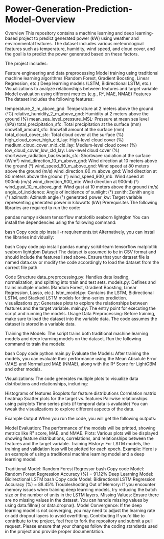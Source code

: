 # Power-Generation-Prediction-Model-Overview


Overview
This repository contains a machine learning and deep learning-based project to predict generated power (kW) using weather and environmental features. The dataset includes various meteorological features such as temperature, humidity, wind speed, and cloud cover, and the goal is to predict the power generated based on these factors.

The project includes:

Feature engineering and data preprocessing
Model training using traditional machine learning algorithms (Random Forest, Gradient Boosting, Linear Regression, etc.)
Deep learning models (LSTM, Bidirectional LSTM, etc.)
Visualizations to analyze relationships between features and target variable
Model evaluation using different metrics (e.g., R², MAE, NMAE)
Features
The dataset includes the following features:

temperature_2_m_above_gnd: Temperature at 2 meters above the ground (°C)
relative_humidity_2_m_above_gnd: Humidity at 2 meters above the ground (%)
mean_sea_level_pressure_MSL: Pressure at mean sea level (hPa)
total_precipitation_sfc: Total precipitation at the surface (mm)
snowfall_amount_sfc: Snowfall amount at the surface (mm)
total_cloud_cover_sfc: Total cloud cover at the surface (%)
high_cloud_cover_high_cld_lay: High-level cloud cover (%)
medium_cloud_cover_mid_cld_lay: Medium-level cloud cover (%)
low_cloud_cover_low_cld_lay: Low-level cloud cover (%)
shortwave_radiation_backwards_sfc: Shortwave radiation at the surface (W/m²)
wind_direction_10_m_above_gnd: Wind direction at 10 meters above the ground (°)
wind_speed_80_m_above_gnd: Wind speed at 80 meters above the ground (m/s)
wind_direction_80_m_above_gnd: Wind direction at 80 meters above the ground (°)
wind_speed_900_mb: Wind speed at 900mb (m/s)
wind_direction_900_mb: Wind direction at 900mb (°)
wind_gust_10_m_above_gnd: Wind gust at 10 meters above the ground (m/s)
angle_of_incidence: Angle of incidence of sunlight (°)
zenith: Zenith angle (°)
azimuth: Azimuth angle (°)
generated_power_kw: Target variable representing generated power in kilowatts (kW)
Prerequisites
The following libraries are required to run the code:

pandas
numpy
sklearn
tensorflow
matplotlib
seaborn
lightgbm
You can install the dependencies using the following command:

bash
Copy code
pip install -r requirements.txt
Alternatively, you can install the libraries individually:

bash
Copy code
pip install pandas numpy scikit-learn tensorflow matplotlib seaborn lightgbm
Dataset
The dataset is assumed to be in CSV format and should include the features listed above. Ensure that your dataset file is named data.csv or modify the code accordingly to load the dataset from the correct file path.

Code Structure
data_preprocessing.py: Handles data loading, normalization, and splitting into train and test sets.
models.py: Defines and trains multiple models (Random Forest, Gradient Boosting, Linear Regression, Lasso, etc.).
lstm_model.py: Contains the LSTM, Bidirectional LSTM, and Stacked LSTM models for time-series prediction.
visualizations.py: Generates plots to explore the relationships between features and the target variable.
main.py: The entry point for executing the script and running the models.
Usage
Data Preprocessing: Before training, make sure to load the dataset into the variable data. The code assumes the dataset is stored in a variable data.

Training the Models: The script trains both traditional machine learning models and deep learning models on the dataset. Run the following command to train the models:

bash
Copy code
python main.py
Evaluate the Models: After training the models, you can evaluate their performance using the Mean Absolute Error (MAE) and Normalized MAE (NMAE), along with the R² Score for LightGBM and other models.

Visualizations: The code generates multiple plots to visualize data distributions and relationships, including:

Histograms of features
Boxplots for feature distributions
Correlation matrix heatmap
Scatter plots for the target vs. features
Pairwise relationships using pairplots
Time series plots (if temporal data is available)
You can tweak the visualizations to explore different aspects of the data.

Example Output
When you run the code, you will get the following outputs:

Model Evaluation: The performance of the models will be printed, showing metrics like R² score, MAE, and NMAE.
Plots: Various plots will be displayed showing feature distributions, correlations, and relationships between the features and the target variable.
Training History: For LSTM models, the training and validation loss will be plotted for each epoch.
Example:
Here is an example of using a traditional machine learning model and a deep learning model:

Traditional Model: Random Forest Regressor
bash
Copy code
Model: Random Forest
Regression Accuracy (%) = 91.12%
Deep Learning Model: Bidirectional LSTM
bash
Copy code
Model: Bidirectional LSTM
Regression Accuracy (%) = 89.45%
Troubleshooting
Out of Memory: If you encounter memory issues when training deep learning models, try reducing the batch size or the number of units in the LSTM layers.
Missing Values: Ensure there are no missing values in the dataset. You can handle missing values by using data.fillna() or data.dropna().
Model Convergence: If the deep learning model is not converging, you may need to adjust the learning rate or add dropout layers to avoid overfitting.
Contributing
If you'd like to contribute to the project, feel free to fork the repository and submit a pull request. Please ensure that your changes follow the coding standards used in the project and provide proper documentation.
